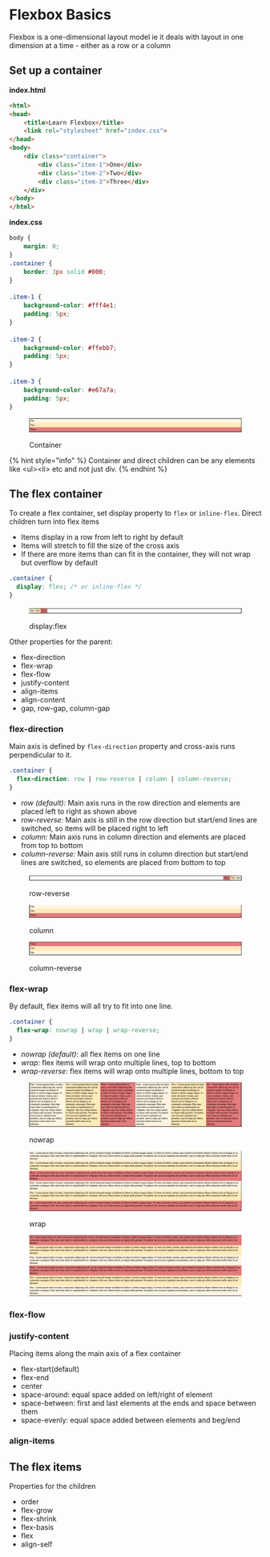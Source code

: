 # Flexbox Basics

Flexbox is a one-dimensional layout model ie it deals with layout in one dimension at a time - either as a row or a column

## Set up a container

**index.html**

```html
<html>
<head>
    <title>Learn Flexbox</title>
    <link rel="stylesheet" href="index.css">
</head>
<body>
    <div class="container">
        <div class="item-1">One</div>
        <div class="item-2">Two</div>
        <div class="item-3">Three</div>
    </div>
</body>
</html>
```

**index.css**

```css
body {
    margin: 0;
}
.container {
    border: 3px solid #000;
}

.item-1 {
    background-color: #fff4e1;
    padding: 5px;
}

.item-2 {
    background-color: #ffebb7;
    padding: 5px;
}

.item-3 {
    background-color: #e67a7a;
    padding: 5px;
}
```

<figure><img src="../.gitbook/assets/container-setup.png" alt=""><figcaption><p>Container</p></figcaption></figure>

{% hint style="info" %}
Container and direct children can be any elements like \<ul>\<li> etc and not just div.&#x20;
{% endhint %}

## The flex container

To create a flex container, set display property to `flex` or `inline-flex`. Direct children turn into flex items

* Items display in a row from left to right by default
* Items will stretch to fill the size of the cross axis
* If there are more items than can fit in the container, they will not wrap but overflow by default

```css
.container {
  display: flex; /* or inline-flex */
}
```

<figure><img src="../.gitbook/assets/flex-container.png" alt=""><figcaption><p>display:flex</p></figcaption></figure>

Other properties for the parent:

* flex-direction
* flex-wrap
* flex-flow
* justify-content
* align-items
* align-content
* gap, row-gap, column-gap

### flex-direction

Main axis is defined by `flex-direction` property and cross-axis runs perpendicular to it.&#x20;

```css
.container {
  flex-direction: row | row-reverse | column | column-reverse;
}
```

* _row (default):_ Main axis runs in the row direction and elements are placed left to right as shown above
* _row-reverse:_ Main axis is still in the row direction but start/end lines are switched, so items will be placed right to left
* _column:_ Main axis runs in column direction and elements are placed from top to bottom
* _column-reverse:_ Main axis still runs in column direction but start/end lines are switched, so elements are placed from bottom to top

<figure><img src="../.gitbook/assets/row-reverse.png" alt=""><figcaption><p>row-reverse</p></figcaption></figure>

<figure><img src="../.gitbook/assets/column.png" alt=""><figcaption><p>column</p></figcaption></figure>

<figure><img src="../.gitbook/assets/column-reverse.png" alt=""><figcaption><p>column-reverse</p></figcaption></figure>

### flex-wrap

By default, flex items will all try to fit into one line.

```css
.container {
  flex-wrap: nowrap | wrap | wrap-reverse;
}
```

* _nowrap (default):_ all flex items on one line
* _wrap:_ flex items will wrap onto multiple lines, top to bottom
* _wrap-reverse:_ flex items will wrap onto multiple lines, bottom to top

<figure><img src="../.gitbook/assets/nowrap.png" alt=""><figcaption><p>nowrap</p></figcaption></figure>

<figure><img src="../.gitbook/assets/wrap.png" alt=""><figcaption><p>wrap</p></figcaption></figure>

<figure><img src="../.gitbook/assets/wrap-reverse.png" alt=""><figcaption></figcaption></figure>

### flex-flow

### justify-content

Placing items along the main axis of a flex container &#x20;

* flex-start(default)
* flex-end
* center
* space-around: equal space added on left/right of element
* space-between: first and last elements at the ends and space between them
* space-evenly: equal space added between elements and beg/end

### align-items



## The flex items

Properties for the children

* order
* flex-grow
* flex-shrink
* flex-basis
* flex
* align-self

